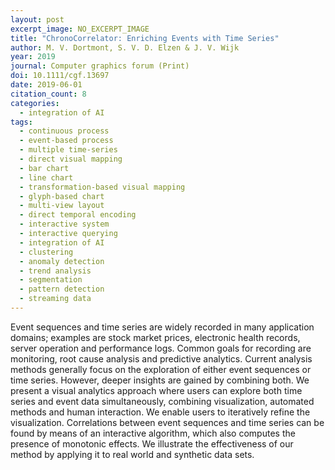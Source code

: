 ```yaml
---
layout: post
excerpt_image: NO_EXCERPT_IMAGE
title: "ChronoCorrelator: Enriching Events with Time Series"
author: M. V. Dortmont, S. V. D. Elzen & J. V. Wijk
year: 2019
journal: Computer graphics forum (Print)
doi: 10.1111/cgf.13697
date: 2019-06-01
citation_count: 8
categories:
  - integration of AI
tags:
  - continuous process
  - event-based process
  - multiple time-series
  - direct visual mapping
  - bar chart
  - line chart
  - transformation-based visual mapping
  - glyph-based chart
  - multi-view layout
  - direct temporal encoding
  - interactive system
  - interactive querying
  - integration of AI
  - clustering
  - anomaly detection
  - trend analysis
  - segmentation
  - pattern detection
  - streaming data
---
```

Event sequences and time series are widely recorded in many application domains; examples are stock market prices, electronic health records, server operation and performance logs. Common goals for recording are monitoring, root cause analysis and predictive analytics. Current analysis methods generally focus on the exploration of either event sequences or time series. However, deeper insights are gained by combining both. We present a visual analytics approach where users can explore both time series and event data simultaneously, combining visualization, automated methods and human interaction. We enable users to iteratively refine the visualization. Correlations between event sequences and time series can be found by means of an interactive algorithm, which also computes the presence of monotonic effects. We illustrate the effectiveness of our method by applying it to real world and synthetic data sets.
